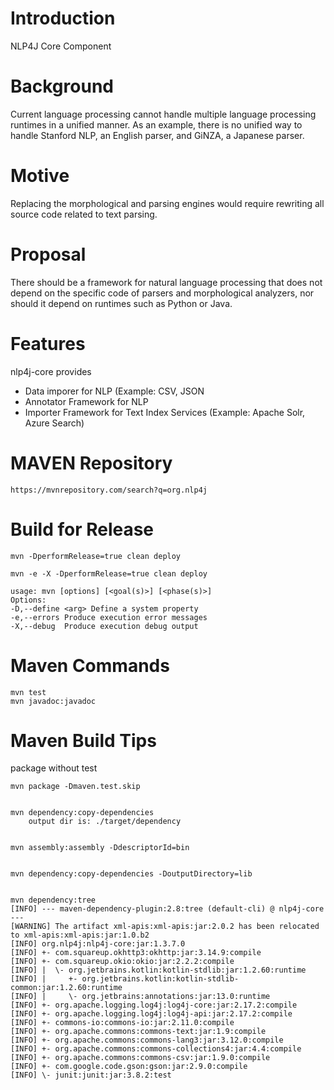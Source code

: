 # Introduction 

NLP4J Core Component

# Background

Current language processing cannot handle multiple language processing runtimes in a unified manner. As an example, there is no unified way to handle Stanford NLP, an English parser, and GiNZA, a Japanese parser.

# Motive

Replacing the morphological and parsing engines would require rewriting all source code related to text parsing.

# Proposal

There should be a framework for natural language processing that does not depend on the specific code of parsers and morphological analyzers, nor should it depend on runtimes such as Python or Java.


# Features

nlp4j-core provides

- Data imporer for NLP (Example: CSV, JSON
- Annotator Framework for NLP
- Importer Framework for Text Index Services (Example: Apache Solr, Azure Search)


# MAVEN Repository

	https://mvnrepository.com/search?q=org.nlp4j

# Build for Release

	mvn -DperformRelease=true clean deploy

	mvn -e -X -DperformRelease=true clean deploy
	
	usage: mvn [options] [<goal(s)>] [<phase(s)>]
	Options:
	-D,--define <arg> Define a system property
	-e,--errors Produce execution error messages
	-X,--debug  Produce execution debug output
	
# Maven Commands

	mvn test
	mvn javadoc:javadoc

# Maven Build Tips

package without test

	mvn package -Dmaven.test.skip


	mvn dependency:copy-dependencies
		output dir is: ./target/dependency


	mvn assembly:assembly -DdescriptorId=bin


	mvn dependency:copy-dependencies -DoutputDirectory=lib
	

	mvn dependency:tree
	[INFO] --- maven-dependency-plugin:2.8:tree (default-cli) @ nlp4j-core ---
	[WARNING] The artifact xml-apis:xml-apis:jar:2.0.2 has been relocated to xml-apis:xml-apis:jar:1.0.b2
	[INFO] org.nlp4j:nlp4j-core:jar:1.3.7.0
	[INFO] +- com.squareup.okhttp3:okhttp:jar:3.14.9:compile
	[INFO] +- com.squareup.okio:okio:jar:2.2.2:compile
	[INFO] |  \- org.jetbrains.kotlin:kotlin-stdlib:jar:1.2.60:runtime
	[INFO] |     +- org.jetbrains.kotlin:kotlin-stdlib-common:jar:1.2.60:runtime
	[INFO] |     \- org.jetbrains:annotations:jar:13.0:runtime
	[INFO] +- org.apache.logging.log4j:log4j-core:jar:2.17.2:compile
	[INFO] +- org.apache.logging.log4j:log4j-api:jar:2.17.2:compile
	[INFO] +- commons-io:commons-io:jar:2.11.0:compile
	[INFO] +- org.apache.commons:commons-text:jar:1.9:compile
	[INFO] +- org.apache.commons:commons-lang3:jar:3.12.0:compile
	[INFO] +- org.apache.commons:commons-collections4:jar:4.4:compile
	[INFO] +- org.apache.commons:commons-csv:jar:1.9.0:compile
	[INFO] +- com.google.code.gson:gson:jar:2.9.0:compile
	[INFO] \- junit:junit:jar:3.8.2:test
		
